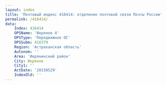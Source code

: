 ```yaml
---
layout: index
title: 'Почтовый индекс 416414: отделение почтовой связи Почты России'
permalink: /416414/
data:
    Index: 416414
    OPSName: 'Икряное 4'
    OPSType: 'Передвижное ОС'
    OPSSubm: 416379
    Region: 'Астраханская область'
    Autonom: ''
    Area: 'Икрянинский район'
    City: Икряное
    City1: ''
    ActDate: '20150529'
    IndexOld: ''
---
```

